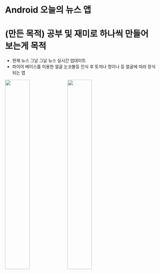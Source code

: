 
# Android 오늘의 뉴스 앱 
# (만든 목적) 공부 및 재미로 하나씩 만들어 보는게 목적
- 현재 뉴스 그날 그날 뉴스 실시간 업데이트
- 파이어 베이스를 이용한 얼굴 눈코볼등 인식 후 토끼나 멍이나 등 얼굴에 따라 장식 되는 앱 
<div>
<img src="https://user-images.githubusercontent.com/29866140/66541663-05a15d00-eb6b-11e9-96dd-1cf81c4f2bc2.png" width="40%"/>
<img src="https://user-images.githubusercontent.com/29866140/66541664-05a15d00-eb6b-11e9-9393-28b2c1f007ef.png" width="40%"/>
</div>
